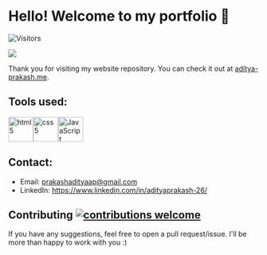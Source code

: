 # Hello! Welcome to my portfolio 👋

![Visitors](https://visitor-badge.laobi.icu/badge?page_id=adityaprakash26.adityaprakash-26.github.io)

<img src="https://user-images.githubusercontent.com/55011564/211473100-bc30a34c-37ff-4129-bc7a-1c7c7e911a61.png">

Thank you for visiting my website repository. You can check it out at [aditya-prakash.me](https://aditya-prakash.me).

## Tools used:

<div style="display: flex">
<img src="https://user-images.githubusercontent.com/55011564/208604076-afe47e54-1208-47a9-a29c-39f8e33a52d3.png" class="skill-icon" alt="html5" style = "height: 50px; width: 50px"/>
<img src="https://user-images.githubusercontent.com/55011564/208604401-7c01bd19-3cc5-4f07-a276-f56168942dff.png" class="skill-icon" alt="css5" style = "height: 50px; width: 50px"/>
<img src="https://user-images.githubusercontent.com/55011564/208604607-c614eea6-91f6-40c1-a180-043a6f678295.png" class="skill-icon" alt="JavaScript" style = "height: 50px; width: 50px"/>
</div>

## Contact:
- Email: prakashadityaap@gmail.com
- LinkedIn: https://www.linkedin.com/in/adityaprakash-26/

## Contributing [![contributions welcome](https://img.shields.io/badge/contributions-welcome-brightgreen.svg?style=flat)](https://github.com/dwyl/esta/issues)
If you have any suggestions, feel free to open a pull request/issue. I'll be more than happy to work with you :)

